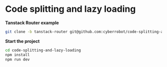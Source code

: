 # Code splitting and lazy loading

**Tanstack Router example**

```bash
git clone -b tanstack-router git@github.com:cyberrobot/code-splitting-and-lazy-loading.git
```

**Start the project**

```bash
cd code-splitting-and-lazy-loading
npm install
npm run dev
```
